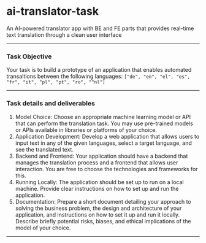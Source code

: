 # ai-translator-task
An AI-powered translator app with BE and FE parts that provides real-time text translation through a clean user interface
- - -
### Task Objective
Your task is to build a prototype of an application that enables automated transaltions between the following languages: `["de", "en", "el", "es", "fr", "it", "pl", "pt", "ro", ""nl"]`
- - -
### Task details and deliverables
1. Model Choice: Choose an appropriate machine learning model or API that can perform the translation task. You may use pre-trained models or APIs available in libraries or platforms of your choice.
2. Application Development: Develop a web application that allows users to input text in any of the given languages, select a target language, and see the translated text.
3. Backend and Frontend: Your application should have a backend that manages the translation process and a frontend that allows user interaction. You are free to choose the technologies and frameworks for this.
4. Running Locally: The application should be set up to run on a local machine. Provide clear instructions on how to set up and run the application.
5. Documentation: Prepare a short document detailing your approach to solving the business problem, the design and architecture of your application, and instructions on how to set it up and run it locally. Describe briefly potential risks, biases, and ethical implications of the model of your choice.
- - -